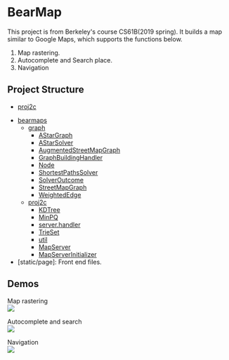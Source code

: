 # BearMap

  This project is from Berkeley's course CS61B(2019 spring). It builds a map similar to Google Maps, which supports the functions below.
<ol>
<li>Map rastering.</li>
<li>Autocomplete and Search place.</li>
<li>Navigation</li>
</ol>

## Project Structure
  
  - [proj2c](#proj2c)
  * [bearmaps](#bearmaps)
    + [graph](#graph)
      - [AStarGraph](#astargraph)
      - [AStarSolver](#astarsolver)
      - [AugmentedStreetMapGraph](#augmentedstreetmapgraph)
      - [GraphBuildingHandler](#graphbuildinghandler)
      - [Node](#node)
      - [ShortestPathsSolver](#shortestpathssolver)
      - [SolverOutcome](#solveroutcome)
      - [StreetMapGraph](#streetmapgraph)
      - [WeightedEdge](#weightededge)
    + [proj2c](#proj2c-1)
      - [KDTree](#kdtree)
      - [MinPQ](#minpq)
      - [server.handler](#serverhandler)
      - [TrieSet](#trieset)
      - [util](#util)
      - [MapServer](#mapserver)
      - [MapServerInitializer](#mapserverinitializer)
  * [static/page]: Front end files.

## Demos 

Map rastering<br>
<img src="https://media.giphy.com/media/gdNtnEYJpli6GJ3kXM/giphy.gif" >

Autocomplete and search<br>
<img src="https://media.giphy.com/media/mF49G0H2YzxoDUl4n6/giphy.gif" >

Navigation<br>
<img src="https://media.giphy.com/media/J5YeArVoe51PTftMtE/giphy.gif" >
